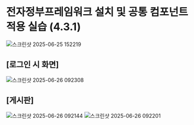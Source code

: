# 전자정부프레임워크 설치 및 공통 컴포넌트 적용 실습 (4.3.1)
![스크린샷 2025-06-25 152219](https://github.com/user-attachments/assets/29500dd6-acb5-4cdf-9dff-04f6aa7cf918)

## [로그인 시 화면]
![스크린샷 2025-06-26 092308](https://github.com/user-attachments/assets/7bd1ff0d-a1f8-422b-b2d2-51cb521f2795)

## [게시판]
![스크린샷 2025-06-26 092144](https://github.com/user-attachments/assets/4501c714-ec77-4bc4-96a6-880cea14a80a)
![스크린샷 2025-06-26 092201](https://github.com/user-attachments/assets/bef37200-9582-410d-beee-e14a7b81c9c3)
